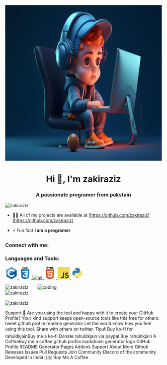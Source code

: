 <img width="100%" height="500px" src="https://github.com/zakiraziz/zakiraziz/blob/main/360_F_590453560_ugMuPncnGYB6XnJqmC8xiPQx4eg3jmMD.jpg">

<h1 align="center">Hi 👋, I'm zakiraziz</h1>
<h3 align="center">A passionate programer from pakstain</h3>

<p align="left"> <img src="https://komarev.com/ghpvc/?username=zakiraziz&label=Profile%20views&color=0e75b6&style=flat" alt="zakiraziz" /> </p>

- 👨‍💻 All of my projects are available at [https://github.com/zakiraziz](https://github.com/zakiraziz)

- ⚡ Fun fact **I am a programer**

<h3 align="left">Connect with me:</h3>
<p align="left">
</p>

<h3 align="left">Languages and Tools:</h3>
<p align="left"> <a href="https://www.cprogramming.com/" target="_blank" rel="noreferrer"> <img src="https://raw.githubusercontent.com/devicons/devicon/master/icons/c/c-original.svg" alt="c" width="40" height="40"/> </a> <a href="https://www.w3schools.com/css/" target="_blank" rel="noreferrer"> <img src="https://raw.githubusercontent.com/devicons/devicon/master/icons/css3/css3-original-wordmark.svg" alt="css3" width="40" height="40"/> </a> <a href="https://git-scm.com/" target="_blank" rel="noreferrer"> <img src="https://www.vectorlogo.zone/logos/git-scm/git-scm-icon.svg" alt="git" width="40" height="40"/> </a> <a href="https://www.w3.org/html/" target="_blank" rel="noreferrer"> <img src="https://raw.githubusercontent.com/devicons/devicon/master/icons/html5/html5-original-wordmark.svg" alt="html5" width="40" height="40"/> </a> <a href="https://developer.mozilla.org/en-US/docs/Web/JavaScript" target="_blank" rel="noreferrer"> <img src="https://raw.githubusercontent.com/devicons/devicon/master/icons/javascript/javascript-original.svg" alt="javascript" width="40" height="40"/> </a> <a href="https://www.python.org" target="_blank" rel="noreferrer"> <img src="https://raw.githubusercontent.com/devicons/devicon/master/icons/python/python-original.svg" alt="python" width="40" height="40"/> </a> </p>

<img align="right" alt="coding" width="400" src="https://images.squarespace-cdn.com/content/v1/5769fc401b631bab1addb2ab/1541580611624-TE64QGKRJG8SWAIUS7NS/ke17ZwdGBToddI8pDm48kPoswlzjSVMM-SxOp7CV59BZw-zPPgdn4jUwVcJE1ZvWQUxwkmyExglNqGp0IvTJZamWLI2zvYWH8K3-s_4yszcp2ryTI0HqTOaaUohrI8PI6FXy8c9PWtBlqAVlUS5izpdcIXDZqDYvprRqZ29Pw0o/coding-freak.gif">
<p><img align="left" src="https://github-readme-stats.vercel.app/api/top-langs?username=zakiraziz&show_icons=true&locale=en&layout=compact" alt="zakiraziz" /></p>

<p>&nbsp;<img align="center" src="https://github-readme-stats.vercel.app/api?username=zakiraziz&show_icons=true&locale=en" alt="zakiraziz" /></p>

<p><img align="center" src="https://github-readme-streak-stats.herokuapp.com/?user=zakiraziz&" alt="zakiraziz" /></p>

Support 🙏
Are you using the tool and happy with it to create your GitHub Profile?
Your kind support keeps open-source tools like this free for others.
tweet github profile readme generator
Let the world know how you feel using this tool. Share with others on twitter.
Tip💰
Buy ko-fi for rahuldkjainBuy me a ko-fi
Donate rahuldkjain via paypal
Buy rahuldkjain A CoffeeBuy me a coffee
github profile markdown generator logo
GitHub Profile README Generator
Pages
Addons
Support
About
More
Github
Releases
Issues
Pull Requests
Join Community
Discord of the community
Developed in India 🇮🇳
Buy Me A Coffee
